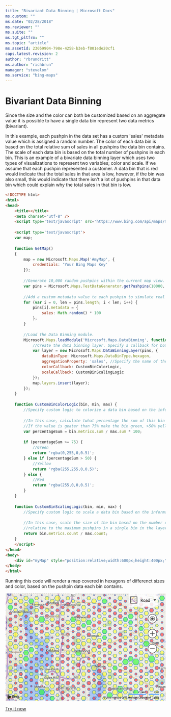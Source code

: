 ```yaml
---
title: "Bivariant Data Binning | Microsoft Docs"
ms.custom: ""
ms.date: "02/28/2018"
ms.reviewer: ""
ms.suite: ""
ms.tgt_pltfrm: ""
ms.topic: "article"
ms.assetid: 23059904-798e-4258-b3eb-f801ede20cf1
caps.latest.revision: 2
author: "rbrundritt"
ms.author: "richbrun"
manager: "stevelom"
ms.service: "bing-maps"
---
```


# Bivariant Data Binning

Since the size and the color can both be customized based on an aggregate value it is possible to have a single data bin represent two data metrics (bivariant).

In this example, each pushpin in the data set has a custom 'sales' metadata value which is assigned a random number. The color of each data bin is based on the total relative sum of sales in all pushpins the data bin contains. The scale of each data bin is based on the total number of pushpins in each bin. This is an example of a bivariate data binning layer which uses two types of visualizations to represent two variables; color and scale. If we assume that each pushpin represented a customer. A data bin that is red would indicate that the total sales in that area is low, however, if the bin was also small, this would indicate that there isn't a lot of pushpins in that data bin which could explain why the total sales in that bin is low.

```html
<!DOCTYPE html>
<html>
<head>
    <title></title>
    <meta charset="utf-8" />
    <script type='text/javascript' src='https://www.bing.com/api/maps/mapcontrol?callback=GetMap' async defer></script>

    <script type='text/javascript'>
    var map;

    function GetMap()
    {
        map = new Microsoft.Maps.Map('#myMap', {
            credentials: 'Your Bing Maps Key'
        });

        //Generate 10,000 random pushpins within the current map view. 
        var pins = Microsoft.Maps.TestDataGenerator.getPushpins(10000, map.getBounds());

        //Add a custom metadata value to each pushpin to simulate real data. 
        for (var i = 0, len = pins.length; i < len; i++) {
            pins[i].metadata = {
                sales: Math.random() * 100
            };
        }

        //Load the Data Binning module.
        Microsoft.Maps.loadModule('Microsoft.Maps.DataBinning', function () {
            //Create the data binning layer. Specify a callback for both the color and scale. 
            var layer = new Microsoft.Maps.DataBinningLayer(pins, {
                dataBinType: Microsoft.Maps.DataBinType.hexagon,
                aggregationProperty: 'sales', //Specify the name of the custom property to aggregate over.
                colorCallback: CustomBinColorLogic,
                scaleCallback: CustomBinScalingLogic
            });
            map.layers.insert(layer);
        });
    }

    function CustomBinColorLogic(bin, min, max) {
        //Specify custom logic to colorize a data bin based on the information it contains.

        //In this case, calculate twhat percentage the sum of this bin is compared to the max bin sum. 
        //If the value is geater than 75% make the bin green, >50% yellow, below 50% red.
        var percentageSum = bin.metrics.sum / max.sum * 100;

        if (percentageSum >= 75) {
            //Green
            return 'rgba(0,255,0,0.5)';
        } else if (percentageSum > 50) {
            //Yellow
            return 'rgba(255,255,0,0.5)';
        } else {
            //Red
            return 'rgba(255,0,0,0.5)';
        }
    }

    function CustomBinScalingLogic(bin, min, max) {
        //Specify custom logic to scale a data bin based on the information it contains.

        //In this case, scale the size of the bin based on the number of pushpins in the bin 
        //relative to the maximum pushpins in a single bin in the layer.
        return bin.metrics.count / max.count;
    }
    </script>
</head>
<body>
    <div id="myMap" style="position:relative;width:600px;height:400px;"></div>
</body>
</html>
```

Running this code will render a map covered in hexagons of differenct sizes and color, based on the pushpin data each bin contains.

![BMV8_BivariateHexBins](../../media/bmv8-bivariatehexbins.PNG)
 
[Try it now](https://www.bing.com/api/maps/sdk/mapcontrol/isdk#bivariateDataBins+JS)
